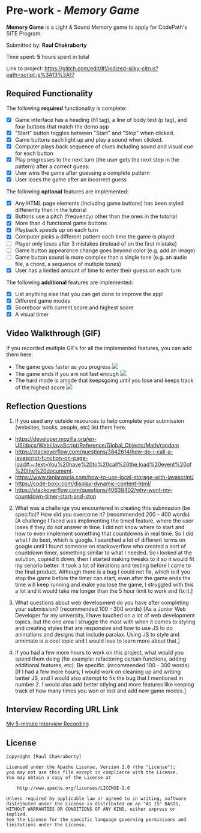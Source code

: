 # Pre-work - *Memory Game*

**Memory Game** is a Light & Sound Memory game to apply for CodePath's SITE Program. 

Submitted by: **Raul Chakraborty**

Time spent: **5** hours spent in total

Link to project: https://glitch.com/edit/#!/iodized-silky-citrus?path=script.js%3A13%3A17

## Required Functionality

The following **required** functionality is complete:

* [X] Game interface has a heading (h1 tag), a line of body text (p tag), and four buttons that match the demo app
* [X] "Start" button toggles between "Start" and "Stop" when clicked. 
* [X] Game buttons each light up and play a sound when clicked. 
* [X] Computer plays back sequence of clues including sound and visual cue for each button
* [X] Play progresses to the next turn (the user gets the next step in the pattern) after a correct guess. 
* [X] User wins the game after guessing a complete pattern
* [X] User loses the game after an incorrect guess

The following **optional** features are implemented:

* [X] Any HTML page elements (including game buttons) has been styled differently than in the tutorial
* [X] Buttons use a pitch (frequency) other than the ones in the tutorial
* [X] More than 4 functional game buttons
* [X] Playback speeds up on each turn
* [X] Computer picks a different pattern each time the game is played
* [ ] Player only loses after 3 mistakes (instead of on the first mistake)
* [ ] Game button appearance change goes beyond color (e.g. add an image)
* [ ] Game button sound is more complex than a single tone (e.g. an audio file, a chord, a sequence of multiple tones)
* [X] User has a limited amount of time to enter their guess on each turn

The following **additional** features are implemented:

- [X] List anything else that you can get done to improve the app!
- [X] Different game modes
- [X] Scoreboar with current score and highest score
- [X] A visual timer

## Video Walkthrough (GIF)

If you recorded multiple GIFs for all the implemented features, you can add them here:
- The game goes faster as you progress
![](https://i.imgur.com/7lB8Zd5.gif)
- The game ends if you are not fast enough
![](https://i.imgur.com/V437rHe.gif)
- The hard mode is amode that keepsgoing until you lose and keeps track of the highest score
![](https://i.imgur.com/c6t8XYa.gif)


## Reflection Questions
1. If you used any outside resources to help complete your submission (websites, books, people, etc) list them here. 

- https://developer.mozilla.org/en-US/docs/Web/JavaScript/Reference/Global_Objects/Math/random
- https://stackoverflow.com/questions/3842614/how-do-i-call-a-javascript-function-on-page-load#:~:text=You%20have%20to%20call%20the,load%20event%20of%20the%20document.
- https://www.taniarascia.com/how-to-use-local-storage-with-javascript/
- https://code-boxx.com/display-dynamic-content-html/
- https://stackoverflow.com/questions/40638402/why-wont-my-countdown-timer-start-and-stop


2. What was a challenge you encountered in creating this submission (be specific)? How did you overcome it? (recommended 200 - 400 words) 
[A challenge I faced was implimenting the timed feature, where the user loses if they do not answer in time. I did not know where to start and how to even implement something that countdowns in real time. So I did what I do best, which is google. I searched a lot of different terms on google until I found someone on stackoverflow who created a sort of countdown timer, something similar to what I needed. So i looked at the solution, copied it down, then I started making tweaks to it so it would fit my senario better. It took a lot of iterations and testing before I came to the final product. Although there is a bug I could not fix, which is if you stop the game before the timer can start, even after the game ends the time will keep running and make you lose the game, I struggled with this a lot and it would take me longer than the 5 hour limit to work and fix it.]

3. What questions about web development do you have after completing your submission? (recommended 100 - 300 words) 
[As a Junior Web Developer for my university, I have touched on a lot of web development topics, but the one area I struggle the most with when it comes to styling and creating styles that are responsive and how to use JS to do animations and designs that include paralax. Using JS to style and annimate is a cool topic and I would love to learn more about that.]

4. If you had a few more hours to work on this project, what would you spend them doing (for example: refactoring certain functions, adding additional features, etc). Be specific. (recommended 100 - 300 words) 
[If I had a few more hours, I would work on cleaning up and writing better JS, and I would also attempt to fix the bug that I mentioned in number 2. I would also add better stlying and more features like keeping track of how many times you won or lost and add new game modes.]



## Interview Recording URL Link

[My 5-minute Interview Recording](
https://syracuseuniversity.zoom.us/rec/play/_0c9HSWwdW-qjFB0NI6CbMPPKW-vfIkBOmnr0XZns3AXX2bhEih5vNdrlHNSqbacPm2hFrAbzlclqWyh.0HD0h2wutytSwf91?continueMode=true
)


## License

    Copyright [Raul Chakraborty]

    Licensed under the Apache License, Version 2.0 (the "License");
    you may not use this file except in compliance with the License.
    You may obtain a copy of the License at

        http://www.apache.org/licenses/LICENSE-2.0

    Unless required by applicable law or agreed to in writing, software
    distributed under the License is distributed on an "AS IS" BASIS,
    WITHOUT WARRANTIES OR CONDITIONS OF ANY KIND, either express or implied.
    See the License for the specific language governing permissions and
    limitations under the License.
